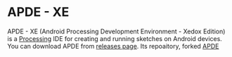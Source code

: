 # APDE - XE

APDE - XE (Android Processing Development Environment - Xedox Edition) is a [Processing](https://processing.org/) IDE for creating and running sketches on Android devices. You can download APDE from [releases page](https://github.com/XedoxDev/APDE-XE/releases). Its repoaitory, forked [APDE](https://github.com/Calsign/APDE)